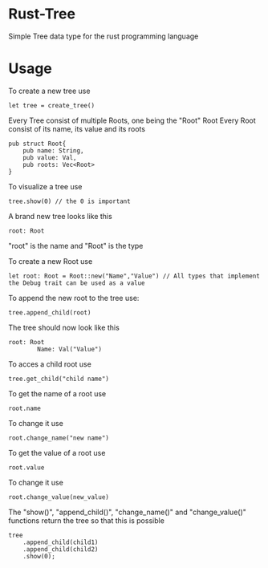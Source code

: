 # Rust-Tree
Simple Tree data type for the rust programming language

# Usage

To create a new tree use 
```
let tree = create_tree()
```
Every Tree consist of multiple Roots, one being the "Root" Root
Every Root consist of its name, its value and its roots
```
pub struct Root{
	pub name: String,
	pub value: Val,
	pub roots: Vec<Root>
}
```

To visualize a tree use
```
tree.show(0) // the 0 is important
```
A brand new tree looks like this
```
root: Root
```
"root" is the name and "Root" is the type

To create a new Root use
```
let root: Root = Root::new("Name","Value") // All types that implement the Debug trait can be used as a value
```

To append the new root to the tree use:
```
tree.append_child(root)
```
The tree should now look like this
```
root: Root
        Name: Val("Value")
```

To acces a child root use
```
tree.get_child("child name")
```

To get the name of a root use
```
root.name
```
To change it use
```
root.change_name("new name")
```

To get the value of a root use
```
root.value
```
To change it use
```
root.change_value(new_value)
```

The "show()", "append_child()", "change_name()" and "change_value()" functions return the tree so that this is possible
```
tree
	.append_child(child1)
	.append_child(child2)
	.show(0);
```